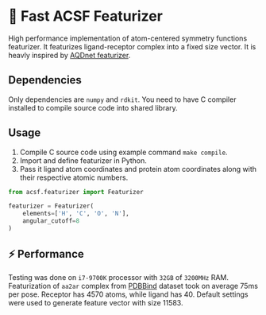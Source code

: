 # 🧪 Fast ACSF Featurizer
High performance implementation of atom-centered symmetry functions featurizer. It featurizes ligand-receptor complex into a fixed size vector. It is heavly inspired by [AQDnet featurizer](https://github.com/koji11235/AQDnet).

## Dependencies
Only dependencies are `numpy` and `rdkit`. You need to have C compiler installed to compile source code into shared library.

## Usage
1. Compile C source code using example command `make compile`.
2. Import and define featurizer in Python.
3. Pass it ligand atom coordinates and protein atom coordinates along with their respective atomic numbers.

```python
from acsf.featurizer import Featurizer

featurizer = Featurizer(
    elements=['H', 'C', 'O', 'N'],
    angular_cutoff=8
)
```

## ⚡ Performance
Testing was done on `i7-9700K` processor with `32GB` of `3200MHz` RAM. Featurization of `aa2ar` complex from [PDBBind](https://www.pdbbind-plus.org.cn/) dataset took on average 75ms per pose. Receptor has 4570 atoms, while ligand has 40. Default settings were used to generate feature vector with size 11583.
